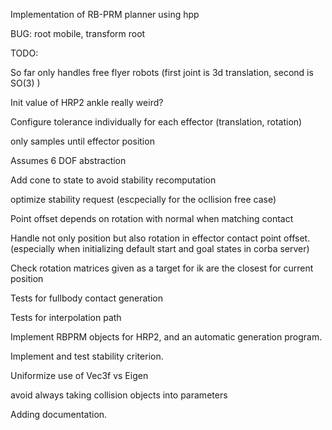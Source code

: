 Implementation of RB-PRM planner using hpp

BUG:
root mobile, transform root

TODO:

So far only handles free flyer robots (first joint is 3d translation, second is 
SO(3) )

Init value of HRP2 ankle really weird?

Configure tolerance individually for each effector (translation, rotation)

only samples until effector position 

Assumes 6 DOF abstraction

Add cone to state to avoid stability recomputation

optimize stability request (escpecially for the ocllision free case)

Point offset depends on rotation with normal when matching contact

Handle not only position but also rotation in effector contact point offset.
(especially when initializing default start and goal states in corba server)

Check rotation matrices given as a target for ik are the closest for current position

Tests for fullbody contact generation

Tests for interpolation path

Implement RBPRM objects for HRP2,
and an automatic generation program.

Implement and test stability criterion.

Uniformize use of Vec3f vs Eigen

avoid always taking collision objects into parameters

Adding documentation.
